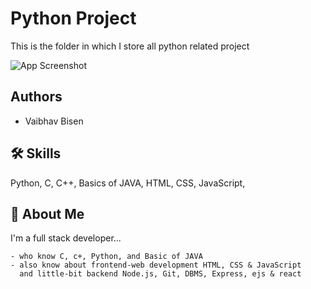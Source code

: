 
# Python Project

This is the folder in which I store all python related project




![App Screenshot](https://hackernoon.com/images/VyvcKdbWHbTaN3QzRCQQS7pXASq1-9x7p315b.jpeg)


## Authors

- Vaibhav Bisen


## 🛠 Skills
Python,
C,
C++,
Basics of JAVA,
HTML,
CSS,
JavaScript,




## 🚀 About Me
I'm a full stack developer...

    - who know C, c+, Python, and Basic of JAVA
    - also know about frontend-web development HTML, CSS & JavaScript 
      and little-bit backend Node.js, Git, DBMS, Express, ejs & react



